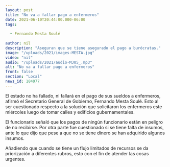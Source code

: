 ```yaml
---
layout: post
title: "No va a fallar pago a enfermeros"
date: 2021-06-10T20:44:00.000-06:00
tags:
  
  - Fernando Mesta Soulé
  
author: nil
description: "Aseguran que se tiene asegurado el pago a burócratas."
image: "/uploads/2021/images-MESTA.jpg"
video: "nil"
audio: "/uploads/2021/audio-MJ05_.mp3"
alt: "No va a fallar pago a enfermeros"
front: false
section: "Local"
news_id: 184977
---
```


El estado no ha fallado, ni fallará en el pago de sus sueldos a enfermeros, afirmó el Secretario General de Gobierno, Fernando Mesta Soulé. Esto al ser cuestionado respecto a la solución que solicitaron los enfermeros este miércoles luego de tomar calles y edificios gubernamentales.

El funcionario señaló que los pagos de ningún funcionario están en peligro de no recibirse. Por otra parte fue cuestionado si se tiene falta de insumos, ante lo que dijo que pese a que no se tiene dinero se han adquirido algunos insumos.

Añadiendo que cuando se tiene un flujo limitados de recursos se da priorización a diferentes rubros, esto con el fin de atender las cosas urgentes.
